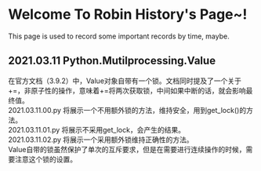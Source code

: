 # Welcome To Robin History's Page~!
This page is used to record some important records by time, maybe.
## 2021.03.11 Python.Mutilprocessing.Value
  在官方文档（3.9.2）中，Value对象自带有一个锁。文档同时提及了一个关于+=，非原子性的操作，意味着+=将两次获取锁，中间如果中断的话，就会影响最终值。</br>
  2021.03.11.00.py 将展示一个不用额外锁的方法，维持安全，用到get_lock()的方法。</br>
  2021.03.11.01.py 将展示不采用get_lock，会产生的结果。</br>
  2021.03.11.02.py 将展示一个采用额外锁维持正确性的方法。</br>
  Value自带的锁虽然保护了单次的互斥要求，但是在需要进行连续操作的时候，需要注意这个锁的设置。</br>
